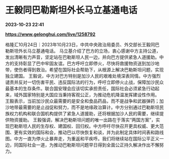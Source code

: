 # 王毅同巴勒斯坦外长马立基通电话

**2023-10-23 22:41**

**https://www.gelonghui.com/live/1258792**

格隆汇10月24日｜2023年10月23日，中共中央政治局委员、外交部长王毅同巴勒斯坦外长马立基通电话。 马立基介绍了巴方的立场，衷心感谢中方主持公道，发出清晰有力声音，坚定站在巴勒斯坦人民一边，并向巴方提供紧急人道援助。中方的支持彰显了巴中牢固友谊。巴方呼吁立即停火，尽快将救援物资送到加沙地带，使伤者得到救治。希望在国际社会帮助下，从根源上解决巴勒斯坦问题，实现独立建国。 王毅说，中方对巴方特别是加沙人民的艰难处境深表同情。中方强烈谴责并反对一切伤害平民、违反国际法的行为，呼吁立即停火止战，保障加沙民众最基本的生存条件。联合国安理会应该切实承担责任，国际社会必须紧急行动起来，域外国家特别是大国应当秉持客观公正，为推动危机降温发挥建设性作用。 王毅表示，当前加沙民众最需要的是安全和食品药品，而不是战争和武器弹药；加沙地带最需要的是止战促和努力，而不是地缘政治算计。中方分别通过巴勒斯坦民族权力机构和联合国机构提供了紧急人道援助，还将根据加沙人民的需要，继续提供物资援助。 王毅强调，解决巴勒斯坦问题的唯一出路在于落实“两国方案”，实现巴勒斯坦人民的生存权、建国权、回归权。中方呼吁尽快召开更具权威、更大范围、更有实效的国际和会，推动巴以尽快恢复和谈，并为此制定具体时间表和路线图。中方一直为停火止暴奔走，为重返和平疾呼。我们将继续站在国际公平正义一边，同国际社会一道，为推动巴勒斯坦问题早日得到全面公正持久解决作出不懈努力。